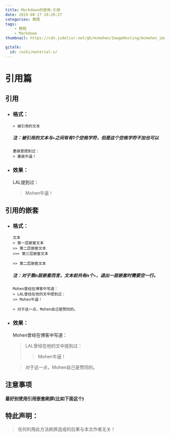```yaml
---
title: Markdown的使用-引用
date: 2019-08-17 19:20:27
categories: 教程
tags:
	- 教程
	- Markdown
thumbnail: https://cdn.jsdelivr.net/gh/mcmohen/ImageHosting/mcmohen_imgmcmohen_imgteacher.jpg

gitalk:
  id: /wiki/material-x/
---
```


# 引用篇

<!-- more -->

## 引用

- ### 格式：

  ```
  > 被引用的文本
  ```

  ##### 注：被引用的文本与`>`之间有有1个空格字符，但是这个空格字符不加也可以

  ```
  墨痕曾提到过：
  > 墨痕牛逼！
  ```

- ### 效果：

  LAL提到过：

  > Mohen牛逼！

## 引用的嵌套

- ### 格式：

  ```
  文本
  > 第一层嵌套文本
  >> 第二层嵌套文本
  >>> 第三层嵌套文本
  
  >> 第二层嵌套文本
  ```

  ##### 注：对于第n层嵌套而言，文本前共有n个`>`，退出一层嵌套时需要空一行。

  ```
  Mohen曾经在博客中写道：
  > LAL曾经在他的文中提到过：
  >> Mohen牛逼！
  
  > 对于这一点，Mohen自己是赞同的。
  ```

- ### 效果：

  Mohen曾经在博客中写道：
  > LAL曾经在他的文中提到过：
  >
  > > Mohen牛逼！

  > 对于这一点，Mohen自己是赞同的。



## 注意事项

#### 最好别使用引用嵌套刷屏(比如下面这个)

> > > > > > > > > > > > > > > > > > > > > > > > > > > > > > > 
> > > > > > > > > > > > > > > > > > > > > > > > > > > > > > > 
> > > > > > > > > > > > > > > > > > > > > > > > > > > > > > > 
> > > > > > > > > > > > > > > > > > > > > > > > > > > > > > >
> > > > > > > > > > > > > > > > > > > > > > > > > > > > > > > 
> > > > > > > > > > > > > > > > > > > > > > > > > > > > > > > 
> > > > > > > > > > > > > > > > > > > > > > > > > > > > > > > 
> > > > > > > > > > > > > > > > > > > > > > > > > > > > > > > 


## 特此声明：

> 任何利用此方法刷屏造成的后果与本文作者无关！